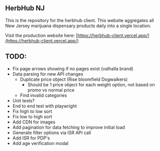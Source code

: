 ## HerbHub NJ

This is the repository for the herbhub client. This website aggregates all New Jersey marijuana dispensary products daily into a single location.

Visit the production website here: [https://herbhub-client.vercel.app/](https://herbhub-client.vercel.app/)

## TODO:

-   Fix page arrows showing if no pages exist (valhalla brand)
-   Data parsing for new API changes
    -   Duplicate price object (Rise bloomfield Dogwalkers)
        -   Should be 1 price object for each weight option, not based on promo vs normal price
    -   Find invalid categories
-   Unit tests?
-   End to end test with playwright
-   Fix high to low sort
-   Fix low to high sort
-   Add CDN for images
-   Add pagination for data fetching to improve initial load
-   Generate filter options via ISR API call
-   Add ISR for PDP's
-   Add age verification modal
